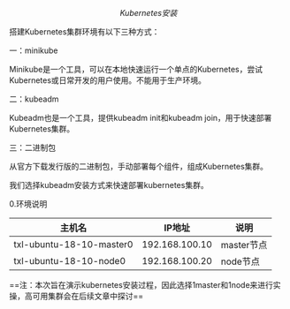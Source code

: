 
```math
Kubernetes 安装
```

搭建Kubernetes集群环境有以下三种方式：

一：minikube

Minikube是一个工具，可以在本地快速运行一个单点的Kubernetes，尝试Kubernetes或日常开发的用户使用。不能用于生产环境。

二：kubeadm

Kubeadm也是一个工具，提供kubeadm init和kubeadm join，用于快速部署Kubernetes集群。

三：二进制包

从官方下载发行版的二进制包，手动部署每个组件，组成Kubernetes集群。

我们选择kubeadm安装方式来快速部署kubernetes集群。

0.环境说明

主机名 | IP地址 | 说明
---|---|---
txl-ubuntu-18-10-master0 | 192.168.100.10 | master节点
txl-ubuntu-18-10-node0 | 192.168.100.20 | node节点

==注：本次旨在演示kubernetes安装过程，因此选择1master和1node来进行实操，高可用集群会在后续文章中探讨==
